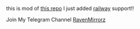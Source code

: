 this is mod of [this repo](https://github.com/junedkh/jmdkh-mltb) I just added [railway](https://railway.app) support!!

Join My Telegram Channel [RavenMirrorz](https://telegram.dog/beta_botz)
